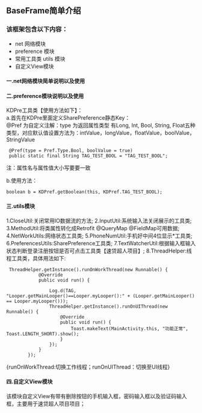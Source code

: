 ## BaseFrame简单介绍
### 该框架包含以下内容：
* net 网络模块
* preference 模块
* 常用工具类 utils 模块
* 自定义View模块

#### 一.net网络模块简单说明以及使用

 
#### 二.preference模块说明以及使用
KDPre工具类【使用方法如下】：<br/>
a.首先在KDPre里面定义SharePreference静态Key：<br>
@Pref 为自定义注解：type 为返回属性类型 有Long, Int, Bool, String, Float五种类型，对应默认值设置方法为：intValue，longValue，floatValue，boolValue，StringValue

```
 @Pref(type = Pref.Type.Bool, boolValue = true)
 public static final String TAG_TEST_BOOL = "TAG_TEST_BOOL";
```
注：属性名与属性值大小写要要一致<br/>
   
b.使用方法：
```
boolean b = KDPref.getBoolean(this, KDPref.TAG_TEST_BOOL);
```

#### 三.utils模块
1.CloseUtil:关闭常用IO数据流的方法;
2.InputUtil:系统输入法关闭展示的工具类;
3.MethodUtil:将类属性转化成Retrofit @QueryMap @FieldMap可用数据;
4.NetWorkUtils:网络状态工具类;
5.PhoneNumUtil:手机好中间4位显示*工具类;
6.PreferencesUtils:SharePreference工具类;
7.TextWatcherUtil:根据输入框输入状态判断登录注册按钮是否可点击工具类【速贷超人项目】;
8.ThreadHelper:线程工具类，具体用法如下:
```
 ThreadHelper.getInstance().runOnWorkThread(new Runnable() {
            @Override
            public void run() {

                Log.d(TAG, "Looper.getMainLooper()==Looper.myLooper():" + (Looper.getMainLooper() == Looper.myLooper()));
                ThreadHelper.getInstance().runOnUIThread(new Runnable() {
                    @Override
                    public void run() {
                        Toast.makeText(MainActivity.this, "功能正常", Toast.LENGTH_SHORT).show();
                    }
                });
            }
        });
```
{runOnWorkThread:切换工作线程；runOnUIThread：切换至UI线程}
#### 四.自定义View模块
该模块自定义View有带有删除按钮的手机输入框，密码输入框以及验证码输入框，主要用于速贷超人项目项目；




